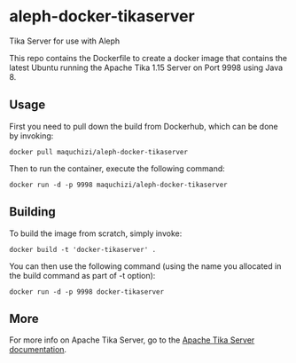 # aleph-docker-tikaserver

Tika Server for use with Aleph

This repo contains the Dockerfile to create a docker image that contains the latest Ubuntu running the Apache Tika 1.15 Server on Port 9998 using Java 8.


## Usage

First you need to pull down the build from Dockerhub, which can be done by invoking:

    docker pull maquchizi/aleph-docker-tikaserver

Then to run the container, execute the following command:

    docker run -d -p 9998 maquchizi/aleph-docker-tikaserver

## Building

To build the image from scratch, simply invoke:

    docker build -t 'docker-tikaserver' .
   
You can then use the following command (using the name you allocated in the build command as part of -t option):

    docker run -d -p 9998 docker-tikaserver
    
## More

For more info on Apache Tika Server, go to the [Apache Tika Server documentation](http://wiki.apache.org/tika/TikaJAXRS).
